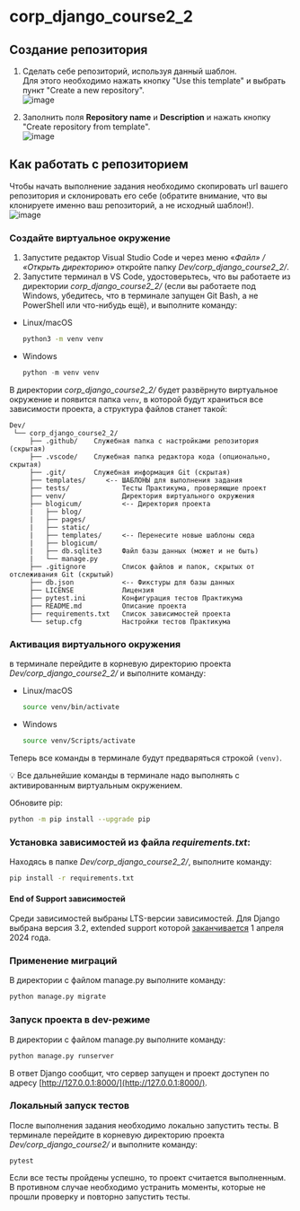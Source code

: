 # corp_django_course2_2

## Создание репозитория
1. Сделать себе репозиторий, используя данный шаблон.  
  Для этого необходимо нажать кнопку "Use this template" и выбрать пункт "Create a new repository".  
  ![image](https://user-images.githubusercontent.com/14962819/235599080-2819c72b-3161-48fe-926d-91c289941c20.png)
  
1. Заполнить поля **Repository name** и **Description** и нажать кнопку "Create repository from template".  
  ![image](https://user-images.githubusercontent.com/14962819/235599367-6b6025e2-5ceb-4b57-87f4-8c3a2ac18a5b.png)


## Как работать с репозиторием
Чтобы начать выполнение задания необходимо скопировать url вашего репозитория и склонировать его себе (обратите внимание, что вы клонируете именно ваш репозиторий, а не исходный шаблон!).  
  ![image](https://user-images.githubusercontent.com/14962819/235600053-de6be309-56d5-4c5f-adc3-d466887962f6.png)
  
### Создайте виртуальное окружение

1. Запустите редактор Visual Studio Code и через меню «*Файл» / «Открыть директорию»* откройте папку *Dev/corp_django_course2_2/*. 
2. Запустите терминал в VS Code, удостоверьтесь, что вы работаете из директории *corp_django_course2_2/* (если вы работаете под Windows, убедитесь, что в терминале запущен Git Bash, а не PowerShell или что-нибудь ещё), и выполните команду:
- Linux/macOS
    
    ```bash
    python3 -m venv venv
    ```
    
- Windows
    
    ```python
    python -m venv venv
    ```
   
В директории *corp_django_course2_2/* будет развёрнуто виртуальное окружение и появится папка `venv`, в которой будут храниться все зависимости проекта, а структура файлов станет такой:

```
Dev/
 └── corp_django_course2_2/
     ├── .github/    Служебная папка с настройками репозитория (скрытая)   
     ├── .vscode/    Служебная папка редактора кода (опционально, скрытая)
     ├── .git/       Служебная информация Git (скрытая)
     ├── templates/     <-- ШАБЛОНЫ для выполнения задания  
     ├── tests/             Тесты Практикума, проверяющие проект
     ├── venv/              Директория виртуального окружения
     ├── blogicum/          <-- Директория проекта
     |   ├── blog/
     |   ├── pages/
     |   ├── static/
     |   ├── templates/     <-- Перенесите новые шаблоны сюда 
     |   ├── blogicum/
     |   ├── db.sqlite3     Файл базы данных (может и не быть)
     |   └── manage.py      
     ├── .gitignore         Список файлов и папок, скрытых от отслеживания Git (скрытый) 
     ├── db.json            <-- Фикстуры для базы данных    
     ├── LICENSE            Лицензия   
     ├── pytest.ini         Конфигурация тестов Практикума
     ├── README.md          Описание проекта 
     ├── requirements.txt   Список зависимостей проекта
     └── setup.cfg          Настройки тестов Практикума
```

### Активация виртуального окружения
в терминале перейдите в корневую директорию проекта *Dev/corp_django_course2_2/* и выполните команду:
- Linux/macOS
    
    ```bash
    source venv/bin/activate
    ```
    
- Windows
    
    ```bash
    source venv/Scripts/activate
    ```
    

Теперь все команды в терминале будут предваряться строкой `(venv)`.

💡 Все дальнейшие команды в терминале надо выполнять с активированным виртуальным окружением.

Обновите pip:

```bash
python -m pip install --upgrade pip
```

### Установка зависимостей из файла *requirements.txt*:
Находясь в папке *Dev/corp_django_course2_2/*, выполните команду:

```bash
pip install -r requirements.txt
```

#### End of Support зависимостей

Среди зависимостей выбраны LTS-версии зависимостей.
Для Django выбрана версия 3.2, extended support которой
[заканчивается](https://endoflife.date/django) 1 апреля 2024 года.

### Применение миграций

    
В директории с файлом manage.py выполните команду: 

```bash
python manage.py migrate
```

### Запуск проекта в dev-режиме

    
В директории с файлом manage.py выполните команду: 

```bash
python manage.py runserver
```

В ответ Django сообщит, что сервер запущен и проект доступен по адресу [http://127.0.0.1:8000/](http://127.0.0.1:8000/).


### Локальный запуск тестов
После выполнения задания необходимо локально запустить тесты. В терминале перейдите в корневую директорию проекта *Dev/corp_django_course2/* и выполните команду:
```shell
pytest
```
Если все тесты пройдены успешно, то проект считается выполненным. В противном случае необходимо устранить моменты, которые не прошли проверку и повторно запустить тесты.
